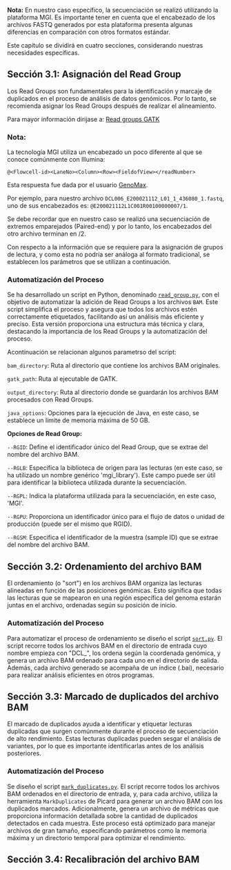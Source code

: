 **Nota:** En nuestro caso específico, la secuenciación se realizó utilizando la plataforma MGI. Es importante tener en cuenta que el encabezado de los archivos FASTQ generados por esta plataforma presenta algunas diferencias en comparación con otros formatos estándar.

Este capítulo se dividirá en cuatro secciones, considerando nuestras necesidades específicas.

## Sección 3.1: Asignación del Read Group

Los Read Groups son fundamentales para la identificación y marcaje de duplicados en el proceso de análisis de datos genómicos. Por lo tanto, se recomienda asignar los Read Groups después de realizar el alineamiento.

Para mayor información dirijase a: [Read groups GATK](https://gatk.broadinstitute.org/hc/en-us/articles/360035890671-Read-groups)

### Nota:

La tecnología MGI utiliza un encabezado un poco diferente al que se conoce comúnmente con Illumina:

`@<Flowcell-id><LaneNo><Column><Row><FieldofView></readNumber>`

Esta respuesta fue dada por el usuario [GenoMax](https://www.seqanswers.com/forum/sequencing-technologies-companies/mgiseq-fka-complete-genomics/326115-g400-fastq-header-description).

Por ejemplo, para nuestro archivo `DCL006_E200021112_L01_1_436080_1.fastq`, uno de sus encabezados es: `@E200021112L1C001R00100000007/1`.

Se debe recordar que en nuestro caso se realizó una secuenciación de extremos emparejados (Paired-end) y por lo tanto, los encabezados del otro archivo terminan en /2.

Con respecto a la información que se requiere para la asignación de grupos de lectura, y como esta no podría ser análoga al formato tradicional, se establecen los parámetros que se utilizan a continuación.


### Automatización del Proceso
Se ha desarrollado un script en Python, denominado [`read_group.py`](read_group.py), con el objetivo de automatizar la adición de Read Groups a los archivos `BAM`. Este script simplifica el proceso y asegura que todos los archivos estén correctamente etiquetados, facilitando así un análisis más eficiente y preciso. Esta versión proporciona una estructura más técnica y clara, destacando la importancia de los Read Groups y la automatización del proceso.

Acontinuación se relacionan algunos parametrso del script: 

`bam_directory`: Ruta al directorio que contiene los archivos BAM originales.

`gatk_path`: Ruta al ejecutable de GATK.

`output_directory`: Ruta al directorio donde se guardarán los archivos BAM procesados con Read Groups.

`java_options`: Opciones para la ejecución de Java, en este caso, se establece un límite de memoria máxima de 50 GB.

**Opciones de Read Group:**

`--RGID`: Define el identificador único del Read Group, que se extrae del nombre del archivo BAM.

`--RGLB`: Especifica la biblioteca de origen para las lecturas (en este caso, se ha utilizado un nombre genérico 'mgi_library'). Este campo puede ser útil para identificar la biblioteca utilizada durante la secuenciación.

`--RGPL`: Indica la plataforma utilizada para la secuenciación, en este caso, 'MGI'.

`--RGPU`: Proporciona un identificador único para el flujo de datos o unidad de producción (puede ser el mismo que RGID).

`--RGSM`: Especifica el identificador de la muestra (sample ID) que se extrae del nombre del archivo BAM.

## Sección 3.2: Ordenamiento del archivo BAM

El ordenamiento (o "sort") en los archivos BAM organiza las lecturas alineadas en función de las posiciones genómicas. Esto significa que todas las lecturas que se mapearon en una región específica del genoma estarán juntas en el archivo, ordenadas según su posición de inicio.

### Automatización del Proceso

Para automatizar el proceso de ordenamiento se diseño el script [`sort.py`](sort.py). El script recorre todos los archivos BAM en el directorio de entrada cuyo nombre empieza con "DCL_", los ordena según la coordenada genómica, y genera un archivo BAM ordenado para cada uno en el directorio de salida. Además, cada archivo generado se acompaña de un índice (.bai), necesario para realizar análisis eficientes en otros programas.

## Sección 3.3: Marcado de duplicados del archivo BAM

El marcado de duplicados ayuda a identificar y etiquetar lecturas duplicadas que surgen comúnmente durante el proceso de secuenciación de alto rendimiento. Estas lecturas duplicadas pueden sesgar el análisis de variantes, por lo que es importante identificarlas antes de los análisis posteriores.

### Automatización del Proceso

Se diseño el script [`mark_duplicates.py`](mark_duplicates.py). El script recorre todos los archivos BAM ordenados en el directorio de entrada, y, para cada archivo, utiliza la herramienta `MarkDuplicates` de Picard para generar un archivo BAM con los duplicados marcados. Adicionalmente, genera un archivo de métricas que proporciona información detallada sobre la cantidad de duplicados detectados en cada muestra. Este proceso está optimizado para manejar archivos de gran tamaño, especificando parámetros como la memoria máxima y un directorio temporal para optimizar el rendimiento.


## Sección 3.4: Recalibración del archivo BAM

